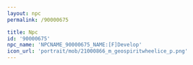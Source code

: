 ```yaml
---
layout: npc
permalink: /90000675

title: Npc
id: '90000675'
npc_name: 'NPCNAME_90000675_NAME:[F]Develop'
icon_url: 'portrait/mob/21000866_m_geospiritwheelice_p.png'
---
```


